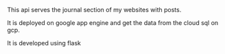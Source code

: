 This api serves the journal section of my websites with posts.

It is deployed on google app engine and get the data from the cloud sql on gcp.

It is developed using flask
